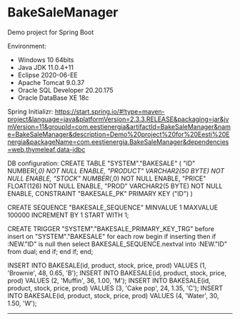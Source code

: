 # BakeSaleManager
Demo project for Spring Boot

Environment:
- Windows 10 64bits
- Java JDK 11.0.4+11
- Eclipse 2020-06-EE
- Apache Tomcat 9.0.37
- Oracle SQL Developer 20.20.175
- Oracle DataBase XE 18c

Spring Initializr:
https://start.spring.io/#!type=maven-project&language=java&platformVersion=2.3.3.RELEASE&packaging=jar&jvmVersion=11&groupId=com.eestienergia&artifactId=BakeSaleManager&name=BakeSaleManager&description=Demo%20project%20for%20Eesti%20Energia&packageName=com.eestienergia.BakeSaleManager&dependencies=web,thymeleaf,data-jdbc

DB configuration:
  CREATE TABLE "SYSTEM"."BAKESALE" (
    "ID" NUMBER(*,0) NOT NULL ENABLE, 
    "PRODUCT" VARCHAR2(50 BYTE) NOT NULL ENABLE, 
    "STOCK" NUMBER(*,0) NOT NULL ENABLE, 
    "PRICE" FLOAT(126) NOT NULL ENABLE, 
    "PROD" VARCHAR2(5 BYTE) NOT NULL ENABLE, 
    CONSTRAINT "BAKESALE_PK" PRIMARY KEY ("ID")
  )

  CREATE SEQUENCE "BAKESALE_SEQUENCE" MINVALUE 1 MAXVALUE 100000 INCREMENT BY 1 START WITH 1;

  CREATE TRIGGER "SYSTEM"."BAKESALE_PRIMARY_KEY_TRG"
     before insert on "SYSTEM"."BAKESALE"
     for each row
  begin 
     if inserting then
        if :NEW."ID" is null then
           select BAKESALE_SEQUENCE.nextval into :NEW."ID" from dual;
        end if;
     end if;
  end;

  INSERT INTO BAKESALE(id, product, stock, price, prod) VALUES (1, 'Brownie', 48, 0.65, 'B');
  INSERT INTO BAKESALE(id, product, stock, price, prod) VALUES (2, 'Muffin', 36, 1.00, 'M');
  INSERT INTO BAKESALE(id, product, stock, price, prod) VALUES (3, 'Cake pop', 24, 1.35, 'C');
  INSERT INTO BAKESALE(id, product, stock, price, prod) VALUES (4, 'Water', 30, 1.50, 'W');

---
